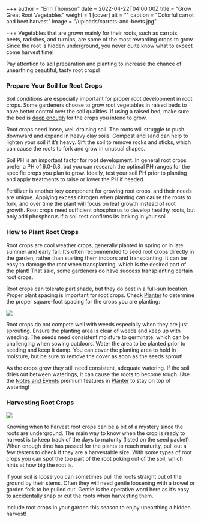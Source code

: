 +++
author = "Erin Thomson"
date = 2022-04-22T04:00:00Z
title = "Grow Great Root Vegetables"
weight = 1
[cover]
alt = ""
caption = "Colorful carrot and beet harvest"
image = "/uploads/carrots-and-beets.jpg"

+++
Vegetables that are grown mainly for their roots, such as carrots, beets, radishes, and turnips, are some of the most rewarding crops to grow. Since the root is hidden underground, you never quite know what to expect come harvest time!

Pay attention to soil preparation and planting to increase the chance of unearthing beautiful, tasty root crops!

### Prepare Your Soil for Root Crops

Soil conditions are especially important for proper root development in root crops. Some gardeners choose to grow root vegetables in raised beds to have better control over the soil qualities. If using a raised bed, make sure the bed is [deep enough](https://blog.planter.garden/posts/soil-depth-requirements/) for the crops you intend to grow.

Root crops need loose, well draining soil. The roots will struggle to push downward and expand in heavy clay soils. Compost and sand can help to lighten your soil if it’s heavy. Sift the soil to remove rocks and sticks, which can cause the roots to fork and grow in unusual shapes.

Soil PH is an important factor for root development. In general root crops prefer a PH of 6.0-6.8, but you can research the optimal PH ranges for the specific crops you plan to grow. Ideally, test your soil PH prior to planting and apply treatments to raise or lower the PH if needed.

Fertilizer is another key component for growing root crops, and their needs are unique. Applying excess nitrogen when planting can cause the roots to fork, and over time the plant will focus on leaf growth instead of root growth. Root crops need sufficient phosphorus to develop healthy roots, but only add phosphorus if a soil test confirms its lacking in your soil.

### How to Plant Root Crops

Root crops are cool weather crops, generally planted in spring or in late summer and early fall. It’s often recommended to seed root crops directly in the garden, rather than starting them indoors and transplanting. It can be easy to damage the root when transplanting, which is the desired part of the plant! That said, some gardeners do have success transplanting certain root crops.

Root crops can tolerate part shade, but they do best in a full-sun location. Proper plant spacing is important for root crops. Check [Planter](https://planter.garden/) to determine the proper square-foot spacing for the crops you are planting:

![](/uploads/beets-screenshot.jpg)

Root crops do not compete well with weeds especially when they are just sprouting. Ensure the planting area is clear of weeds and keep up with weeding. The seeds need consistent moisture to germinate, which can be challenging when sowing outdoors. Water the area to be planted prior to seeding and keep it damp. You can cover the planting area to hold in moisture, but be sure to remove the cover as soon as the seeds sprout!

As the crops grow they still need consistent, adequate watering. If the soil dries out between waterings, it can cause the roots to become tough. Use the [Notes and Events](https://info.planter.garden/premium) premium features in [Planter](https://planter.garden/) to stay on top of watering!

### Harvesting Root Crops

![](/uploads/carrot-harvest.jpg)

Knowing when to harvest root crops can be a bit of a mystery since the roots are underground. The main way to know when the crop is ready to harvest is to keep track of the days to maturity (listed on the seed packet). When enough time has passed for the plants to reach maturity, pull out a few testers to check if they are a harvestable size. With some types of root crops you can spot the top part of the root poking out of the soil, which hints at how big the root is.

If your soil is loose you can sometimes pull the roots straight out of the ground by their stems. Often they will need gentle loosening with a trowel or garden fork to be pulled out. Gentle is the operative word here as it’s easy to accidentally snap or cut the roots when harvesting them.

Include root crops in your garden this season to enjoy unearthing a hidden harvest!